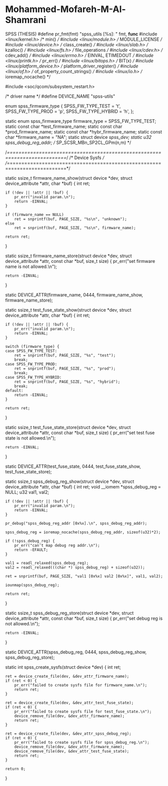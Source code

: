 # Mohammed-Mofareh-M-Al-Shamrani
SPSS (THESIS)
#define pr_fmt(fmt)	"spss_utils [%s]: " fmt, __func__
#include <linux/kernel.h>	/* min() */
#include <linux/module.h>	/* MODULE_LICENSE */
#include <linux/device.h>	/* class_create() */
#include <linux/slab.h>	/* kzalloc() */
#include <linux/fs.h>		/* file_operations */
#include <linux/cdev.h>		/* cdev_add() */
#include <linux/errno.h>	/* EINVAL, ETIMEDOUT */
#include <linux/printk.h>	/* pr_err() */
#include <linux/bitops.h>	/* BIT(x) */
#include <linux/platform_device.h> /* platform_driver_register() */
#include <linux/of.h>		/* of_property_count_strings() */
#include <linux/io.h>		/* ioremap_nocache() */

#include <soc/qcom/subsystem_restart.h>

/* driver name */
#define DEVICE_NAME	"spss-utils"

enum spss_firmware_type {
	SPSS_FW_TYPE_TEST = 't',
	SPSS_FW_TYPE_PROD = 'p',
	SPSS_FW_TYPE_HYBRID = 'h',
};

static enum spss_firmware_type firmware_type = SPSS_FW_TYPE_TEST;
static const char *test_firmware_name;
static const char *prod_firmware_name;
static const char *hybr_firmware_name;
static const char *firmware_name = "NA";
static struct device *spss_dev;
static u32 spss_debug_reg_addr; /* SP_SCSR_MBn_SP2CL_GPm(n,m) */

/*==========================================================================*/
/*		Device Sysfs */
/*==========================================================================*/

static ssize_t firmware_name_show(struct device *dev,
		struct device_attribute *attr,
		char *buf)
{
	int ret;

	if (!dev || !attr || !buf) {
		pr_err("invalid param.\n");
		return -EINVAL;
	}

	if (firmware_name == NULL)
		ret = snprintf(buf, PAGE_SIZE, "%s\n", "unknown");
	else
		ret = snprintf(buf, PAGE_SIZE, "%s\n", firmware_name);

	return ret;
}

static ssize_t firmware_name_store(struct device *dev,
		struct device_attribute *attr,
		const char *buf,
		size_t size)
{
	pr_err("set firmware name is not allowed.\n");

	return -EINVAL;
}

static DEVICE_ATTR(firmware_name, 0444,
		firmware_name_show, firmware_name_store);

static ssize_t test_fuse_state_show(struct device *dev,
		struct device_attribute *attr,
		char *buf)
{
	int ret;

	if (!dev || !attr || !buf) {
		pr_err("invalid param.\n");
		return -EINVAL;
	}

	switch (firmware_type) {
	case SPSS_FW_TYPE_TEST:
		ret = snprintf(buf, PAGE_SIZE, "%s", "test");
		break;
	case SPSS_FW_TYPE_PROD:
		ret = snprintf(buf, PAGE_SIZE, "%s", "prod");
		break;
	case SPSS_FW_TYPE_HYBRID:
		ret = snprintf(buf, PAGE_SIZE, "%s", "hybrid");
		break;
	default:
		return -EINVAL;
	}

	return ret;
}

static ssize_t test_fuse_state_store(struct device *dev,
		struct device_attribute *attr,
		const char *buf,
		size_t size)
{
	pr_err("set test fuse state is not allowed.\n");

	return -EINVAL;
}

static DEVICE_ATTR(test_fuse_state, 0444,
		test_fuse_state_show, test_fuse_state_store);

static ssize_t spss_debug_reg_show(struct device *dev,
		struct device_attribute *attr,
		char *buf)
{
	int ret;
	void __iomem *spss_debug_reg = NULL;
	u32 val1, val2;

	if (!dev || !attr || !buf) {
		pr_err("invalid param.\n");
		return -EINVAL;
	}

	pr_debug("spss_debug_reg_addr [0x%x].\n", spss_debug_reg_addr);

	spss_debug_reg = ioremap_nocache(spss_debug_reg_addr, sizeof(u32)*2);

	if (!spss_debug_reg) {
		pr_err("can't map debug reg addr.\n");
		return -EFAULT;
	}

	val1 = readl_relaxed(spss_debug_reg);
	val2 = readl_relaxed(((char *) spss_debug_reg) + sizeof(u32));

	ret = snprintf(buf, PAGE_SIZE, "val1 [0x%x] val2 [0x%x]", val1, val2);

	iounmap(spss_debug_reg);

	return ret;
}

static ssize_t spss_debug_reg_store(struct device *dev,
		struct device_attribute *attr,
		const char *buf,
		size_t size)
{
	pr_err("set debug reg is not allowed.\n");

	return -EINVAL;
}

static DEVICE_ATTR(spss_debug_reg, 0444,
		spss_debug_reg_show, spss_debug_reg_store);

static int spss_create_sysfs(struct device *dev)
{
	int ret;

	ret = device_create_file(dev, &dev_attr_firmware_name);
	if (ret < 0) {
		pr_err("failed to create sysfs file for firmware_name.\n");
		return ret;
	}

	ret = device_create_file(dev, &dev_attr_test_fuse_state);
	if (ret < 0) {
		pr_err("failed to create sysfs file for test_fuse_state.\n");
		device_remove_file(dev, &dev_attr_firmware_name);
		return ret;
	}

	ret = device_create_file(dev, &dev_attr_spss_debug_reg);
	if (ret < 0) {
		pr_err("failed to create sysfs file for spss_debug_reg.\n");
		device_remove_file(dev, &dev_attr_firmware_name);
		device_remove_file(dev, &dev_attr_test_fuse_state);
		return ret;
	}

	return 0;
}
